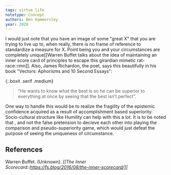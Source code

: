 ```yaml
---
tags: virtue life
notetype: Concept
authors: Ben Hammersley
year: 2020
---
```


I would just note that you have an image of some "great X" that you are trying to live up to, when really, there is no frame of reference to standardize a measure for X. Point being you and your circumstances are completely unique[[Warren Buffet talks about the idea of maintaining an inner score card of principles to escape this girardian mimetic rat-race::rmn]]. Also, James Richardon, the poet, says this beautifully in his book "Vectors: Aphorisms and 10 Second Essays": 

{:.boxit .serif .medium}
> “He wants to know what the best is so he can be superior to everything at once by seeing that the best isn’t perfect”. 

One way to handle this would be to realize the fragility of the epistemic confidence acquired as a result of accomplishment based superiority. Socio-cultural structure like Humility can help with this a lot. It is to be noted that , and not the false pretension to decieve each other into playing the comparison and pseudo-superiority game, which would just defeat the purpose of seeing the uniqueness of circumstance.

## References

Warren Buffet. (Unknown). *[[The Inner Scorecard::https://fs.blog/2016/08/the-inner-scorecard/]]*